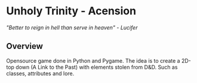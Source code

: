 # Unholy Trinity - Acension

*"Better to reign in hell than serve in heaven" - Lucifer*


## Overview

Opensource game done in Python and Pygame.
The idea is to create a 2D-top down (A Link to the Past) with elements stolen from D&D.
Such as classes, attributes and lore.

